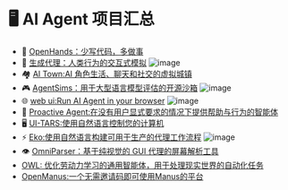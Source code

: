 # 🖥️ AI Agent 项目汇总

- 🙌 [OpenHands：少写代码，多做事](https://github.com/All-Hands-AI/OpenHands)
- 🤖 [生成代理：人类行为的交互式模拟](https://github.com/joonspk-research/generative_agents)
  ![image](https://github.com/user-attachments/assets/0691662d-4007-4cf5-83b7-66b2ae4ec4cf)
- 🏘️ [AI Town:AI 角色生活、聊天和社交的虚拟城镇](https://github.com/a16z-infra/ai-town)
- 🎮 [AgentSims：用于大型语言模型评估的开源沙箱](https://github.com/py499372727/AgentSims.git)
  ![image](https://github.com/user-attachments/assets/342fa9d3-587f-4292-b2de-3510f7bc313a)
- 🌐 [web ui:Run AI Agent in your browser](https://github.com/browser-use/web-ui)
  ![image](https://github.com/user-attachments/assets/c14482cb-ed3d-49c0-a645-fd731061f069)
- 🤝 [Proactive Agent:在没有用户显式要求的情况下提供帮助与行为的智能体](https://github.com/thunlp/ProactiveAgent/tree/main)
- 🖥️ [UI-TARS:使用自然语言控制您的计算机](https://github.com/bytedance/UI-TARS-desktop)
- ⚡ [Eko:使用自然语言构建可用于生产的代理工作流程](https://github.com/FellouAI/eko?tab=readme-ov-file)
  ![image](https://github.com/user-attachments/assets/01590087-a6f7-40e1-befa-822eee71e8f0)
- 👁️ [OmniParser：基于纯视觉的 GUI 代理的屏幕解析工具](https://github.com/microsoft/OmniParser.git)
- [OWL: 优化劳动力学习的通用智能体，用于处理现实世界的自动化任务](https://github.com/camel-ai/owl.git)
- [OpenManus:一个无需邀请码即可使用Manus的平台](https://github.com/mannaandpoem/OpenManus.git)

